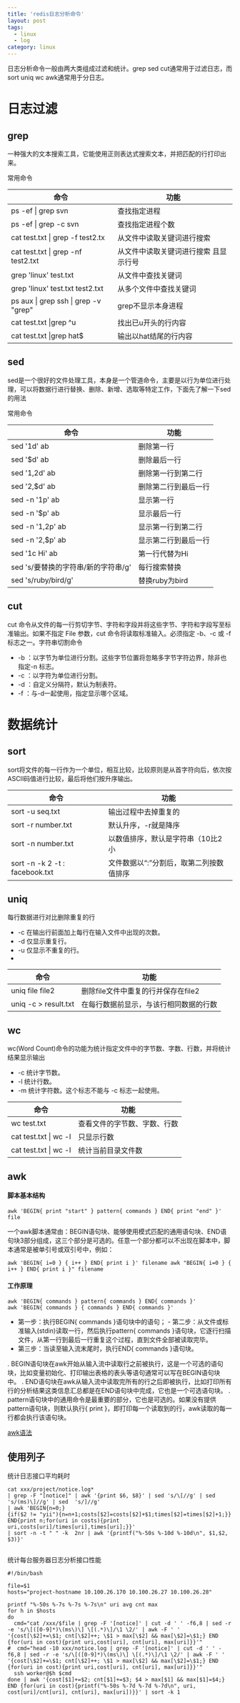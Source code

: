 ```yaml
---
title: 'redis日志分析命令'
layout: post
tags:
  - linux
  - log
category: linux
---
```

日志分析命令一般由两大类组成过滤和统计。grep sed cut通常用于过滤日志，而sort uniq wc awk通常用于分日志。

<!--more-->

# 日志过滤
## grep
一种强大的文本搜索工具，它能使用正则表达式搜索文本，并把匹配的行打印出来。

常用命令

 命令 | 功能
---|---
ps -ef \| grep svn | 查找指定进程
ps -ef \| grep -c svn | 查找指定进程个数
cat test.txt \| grep -f test2.tx| 从文件中读取关键词进行搜索
cat test.txt \| grep -nf test2.txt | 从文件中读取关键词进行搜索 且显示行号
grep 'linux' test.txt | 从文件中查找关键词
grep 'linux' test.txt test2.txt | 从多个文件中查找关键词
ps aux \| grep ssh \| grep -v "grep" | grep不显示本身进程
cat test.txt \|grep ^u | 找出已u开头的行内容
cat test.txt \|grep hat$ | 输出以hat结尾的行内容
## sed
sed是一个很好的文件处理工具，本身是一个管道命令，主要是以行为单位进行处理，可以将数据行进行替换、删除、新增、选取等特定工作，下面先了解一下sed的用法
         
        
常用命令

命令  | 功能
---|---
sed '1d' ab              |删除第一行 
sed '$d' ab               |删除最后一行
sed '1,2d' ab            |删除第一行到第二行
sed '2,$d' ab            |删除第二行到最后一行
sed -n '1p' ab           |显示第一行 
      sed -n '$p' ab            |显示最后一行
     sed -n '1,2p' ab         |显示第一行到第二行
     sed -n '2,$p' ab         |显示第二行到最后一行
     sed '1c Hi' ab                |第一行代替为Hi
     sed 's/要替换的字符串/新的字符串/g' | 每行搜索替换
     sed 's/ruby/bird/g'    |替换ruby为bird

## cut
cut 命令从文件的每一行剪切字节、字符和字段并将这些字节、字符和字段写至标准输出。如果不指定 File 参数，cut 命令将读取标准输入。必须指定 -b、-c 或 -f标志之一。字符串切割命令
- -b ：以字节为单位进行分割。这些字节位置将忽略多字节字符边界，除非也指定-n 标志。
- -c ：以字符为单位进行分割。
- -d ：自定义分隔符，默认为制表符。
- -f ：与-d一起使用，指定显示哪个区域。
# 数据统计
## sort
sort将文件的每一行作为一个单位，相互比较，比较原则是从首字符向后，依次按ASCII码值进行比较，最后将他们按升序输出。

命令 | 功能
---|---
sort -u seq.txt| 输出过程中去掉重复的
 sort -r number.txt | 默认升序，-r就是降序
 sort -n number.txt| 以数值排序，默认是字符串（10比2小
  sort -n -k 2 -t : facebook.txt | 文件数据以“:”分割后，取第二列按数值排序
## uniq
每行数据进行对比删除重复的行
- -c 在输出行前面加上每行在输入文件中出现的次数。
- -d 仅显示重复行。
- -u 仅显示不重复的行。
- 
命令 | 功能
---|---
uniq file file2 | 删除file文件中重复的行并保存在file2
uniq -c > result.txt | 在每行数据前显示，与该行相同数据的行数

## wc
wc(Word Count)命令的功能为统计指定文件中的字节数、字数、行数，并将统计结果显示输出
- -c 统计字节数。
- -l 统计行数。
- -m 统计字符数。这个标志不能与 -c 标志一起使用。


命令 | 功能
---|---
wc test.txt | 查看文件的字节数、字数、行数
cat test.txt \| wc -l | 只显示行数
cat test.txt \| wc -l | 统计当前目录文件数

## awk
#### 脚本基本结构 

```
awk 'BEGIN{ print "start" } pattern{ commands } END{ print "end" }' file
```
 一个awk脚本通常由：BEGIN语句块、能够使用模式匹配的通用语句块、END语句块3部分组成，这三个部分是可选的。任意一个部分都可以不出现在脚本中，脚本通常是被单引号或双引号中，例如：
 
```
awk 'BEGIN{ i=0 } { i++ } END{ print i }' filename awk "BEGIN{ i=0 } { i++ } END{ print i }" filename
```
#### 工作原理

```
awk 'BEGIN{ commands } pattern{ commands } END{ commands }'
awk 'BEGIN{ commands } { commands } END{ commands }'
```


- 第一步：执行BEGIN{ commands }语句块中的语句； - 第二步：从文件或标准输入(stdin)读取一行，然后执行pattern{ commands }语句块，它逐行扫描文件，从第一行到最后一行重复这个过程，直到文件全部被读取完毕。 
- 第三步：当读至输入流末尾时，执行END{ commands }语句块。
 
. BEGIN语句块在awk开始从输入流中读取行之前被执行，这是一个可选的语句块，比如变量初始化、打印输出表格的表头等语句通常可以写在BEGIN语句块中。
. END语句块在awk从输入流中读取完所有的行之后即被执行，比如打印所有行的分析结果这类信息汇总都是在END语句块中完成，它也是一个可选语句块。 
. pattern语句块中的通用命令是最重要的部分，它也是可选的。如果没有提供pattern语句块，则默认执行{ print }，即打印每一个读取到的行，awk读取的每一行都会执行该语句块。

[awk语法](http://man.linuxde.net/awk)
## 使用列子
统计日志接口平均耗时

```
cat xxx/project/notice.log* 
| grep -F "[notice]" | awk '{print $6, $8}' | sed 's/\[//g' | sed 's/(ms)\]//g' | sed  's/]//g' 
| awk 'BEGIN{n=0;}
{if($2 != "yii"){n=n+1;costs[$2]=costs[$2]+$1;times[$2]=times[$2]+1;}}
END{print n;for(uri in costs){print uri,costs[uri]/times[uri],times[uri];}}' 
| sort -n -t " " -k  2nr | awk '{printf("%-50s %-10d %-10d\n", $1,$2, $3)}'


```
统计每台服务器日志分析接口性能

```
#!/bin/bash

file=$1
hosts="project-hostname 10.100.26.170 10.100.26.27 10.100.26.28"

printf "%-50s %-7s %-7s %-7s\n" uri avg cnt max
for h in $hosts
do
  cmd="cat /xxx/$file | grep -F '[notice]' | cut -d ' ' -f6,8 | sed -r -e 's/\[([0-9]*)\(ms\)\] \[(.*)\]/\1 \2/' | awk -F ' ' '{cost[\$2]+=\$1; cnt[\$2]++; \$1 > max[\$2] && max[\$2]=\$1;} END {for(uri in cost){print uri,cost[uri], cnt[uri], max[uri]}}'"
#  cmd="head -10 xxx/notice.log | grep -F '[notice]' | cut -d ' ' -f6,8 | sed -r -e 's/\[([0-9]*)\(ms\)\] \[(.*)\]/\1 \2/' | awk -F ' ' '{cost[\$2]+=\$1; cnt[\$2]++; \$1 > max[\$2] && max[\$2]=\$1;} END {for(uri in cost){print uri,cost[uri], cnt[uri], max[uri]}}'"
  ssh worker@$h $cmd
done | awk '{cost[$1]+=$2; cnt[$1]+=$3; $4 > max[$1] && max[$1]=$4;} END {for(uri in cost){printf("%-50s %-7d %-7d %-7d\n", uri, cost[uri]/cnt[uri], cnt[uri], max[uri])}}' | sort -k 1
```




